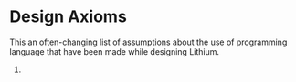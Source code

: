 # Design Axioms

This an often-changing list of assumptions about the use of programming language that have been made while designing Lithium.

1. 